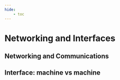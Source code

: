 ```yaml
---
hide:
    - toc
---
```


# Networking and Interfaces

## Networking and Communications


## Interface: machine vs machine
